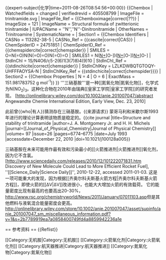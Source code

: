 {{expert-subject|化学|time=2011-08-26T08:54:56+00:00}}
{{Chembox
| Watchedfields = changed
| verifiedrevid = 405508799
| ImageFile = trinitramide.svg
|  ImageFile_Ref = {{Chemboximage|correct|??}}
|  ImageSize = 121
|  ImageName = Structural formula of zwitterionic trinitramide
| IUPACName = ''N'',''N''-Dinitronitramide
| OtherNames = Trinitroamine
| SystematicName = <!-- Trinitroamine (substitutive) OR Trinitronitrogen (additive) -->
| Section1 = {{Chembox Identifiers
|  CASNo = 113282-38-5
|   CASNo_Ref = {{cascite|correct|CAS}}
|  ChemSpiderID = 24751851
|   ChemSpiderID_Ref = {{chemspidercite|correct|chemspider}}
|  SMILES = O=N(=O)N(N(=O)=O)N(=O)=O
|  SMILES1 = N([N+](=O)[O-])([N+](=O)[O-])[N+](=O)[O-]
|  StdInChI = 1S/N4O6/c5-2(6)1(3(7)8)4(9)10
|   StdInChI_Ref = {{stdinchicite|correct|chemspider}}
|  StdInChIKey = LZLKDWBQTGTOQY-UHFFFAOYSA-N
|   StdInChIKey_Ref = {{stdinchicite|correct|chemspider}}}}
| Section2 = {{Chembox Properties
|  N = 4
|  O = 6
|  ExactMass = 151.981783752 g mol<sup>-1</sup>}}
}}
'''三硝基胺'''是一种[[氮氧化物|氮氧化物]]，化学式为N(NO<sub>2</sub>)<sub>3</sub>。这种化合物在2010年由瑞典[[皇家工学院|皇家工学院]]的研究者发现。<ref> [http://onlinelibrary.wiley.com/doi/10.1002/anie.201007047/abstract Angewandte Chemie International Edition, Early View,  Dec. 23, 2010]</ref>

此前曾{{who|有人}}猜测存在三硝基胺。{{来源请求}}<!-- it is not clear that this assertion is supported by the end-of-paragraph cite of Montgomery and Michels, 1993.  Can we have a short quotation added to the citation, please? --> 蒙哥马利和米歇尔斯1993年进行的理论计算表明该物质是稳定的。<ref>{{cite journal |title=Structure and stability of trinitramide |author=J. A. Montgomery Jr. and H. H. Michels |journal=[[Journal_of_Physical_Chemistry|Journal of Physical Chemistry]] |volume= 97 |issue=26 |pages=6774–6775 |date=July 1993 |accessdate=December 22, 2010 |doi=10.1021/j100128a005}}</ref>

三硝基胺在未来可能用作最有效和污染最小的[[火箭推进剂|火箭推进剂]]氧化剂，因为它不含氯。<ref name=sd20101222> [http://www.sciencedaily.com/releases/2010/12/101222071831.htm Discovery of New Molecule Could Lead to More Efficient Rocket Fuel], ''[[Science_Daily|Science Daily]]'', 2010-12-22, accessed 2011-01-03.</ref>
这是一项可能重大的发现，因为根据[[齐奥尔科夫斯基火箭方程|齐奥尔科夫斯基火箭方程]]，即使火箭的[[ΔV|ΔV]]改进很小，也能大大增加火箭的有效载荷。
它的能量密度比现有最高的也要高出20-30%，<ref>http://www.rsc.org/chemistryworld/News/2011/January/07011103.asp</ref>但是其他燃料与液氧混合能量密度会更高。<ref>http://onlinelibrary.wiley.com/store/10.1002/anie.201007047/asset/supinfo/anie_201007047_sm_miscellaneous_information.pdf?v=1&s=2b7789919ea7a0858400749fd4a8859942236a1e</ref>

== 参考资料 ==
{{Reflist}}



[[Category:无机胺|Category:无机胺]]
[[Category:火箭氧化剂|Category:火箭氧化剂]]
[[Category:航天器推进|Category:航天器推进]]
[[Category:氮氧化物|Category:氮氧化物]]
